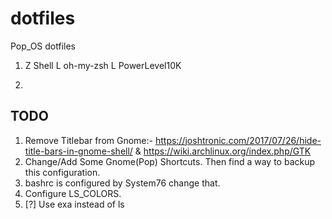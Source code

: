 # dotfiles

Pop_OS dotfiles

1. Z Shell
   L oh-my-zsh
      L PowerLevel10K

2.


## TODO

1. Remove Titlebar from Gnome:- https://joshtronic.com/2017/07/26/hide-title-bars-in-gnome-shell/ & https://wiki.archlinux.org/index.php/GTK
2. Change/Add Some Gnome(Pop) Shortcuts. Then find a way to backup this configuration.
3. bashrc is configured by System76 change that. 
4. Configure LS_COLORS.
5. [?] Use exa instead of ls